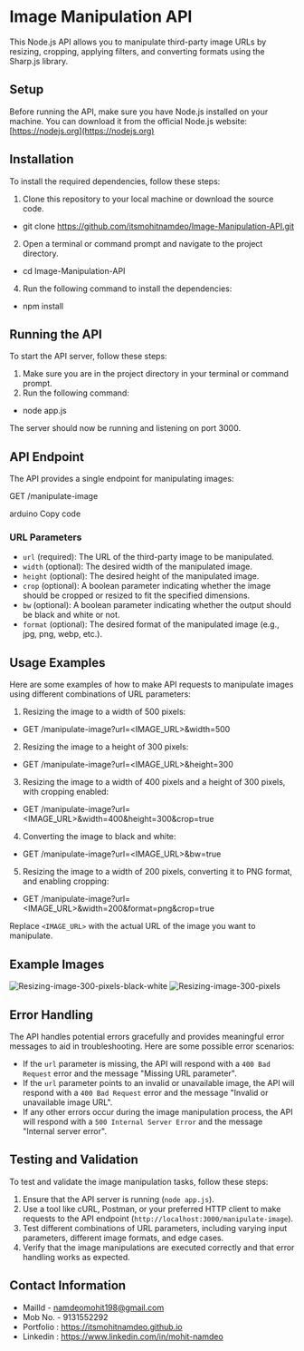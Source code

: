# Image Manipulation API

This Node.js API allows you to manipulate third-party image URLs by resizing, cropping, applying filters, and converting formats using the Sharp.js library.

## Setup

Before running the API, make sure you have Node.js installed on your machine. You can download it from the official Node.js website: [https://nodejs.org](https://nodejs.org)

## Installation

To install the required dependencies, follow these steps:

1. Clone this repository to your local machine or download the source code.
  - git clone https://github.com/itsmohitnamdeo/Image-Manipulation-API.git
2. Open a terminal or command prompt and navigate to the project directory.
  - cd Image-Manipulation-API
4. Run the following command to install the dependencies:
  - npm install

## Running the API

To start the API server, follow these steps:

1. Make sure you are in the project directory in your terminal or command prompt.
2. Run the following command:
  - node app.js
    
The server should now be running and listening on port 3000.

## API Endpoint

The API provides a single endpoint for manipulating images:

GET /manipulate-image

arduino
Copy code

### URL Parameters

- `url` (required): The URL of the third-party image to be manipulated.
- `width` (optional): The desired width of the manipulated image.
- `height` (optional): The desired height of the manipulated image.
- `crop` (optional): A boolean parameter indicating whether the image should be cropped or resized to fit the specified dimensions.
- `bw` (optional): A boolean parameter indicating whether the output should be black and white or not.
- `format` (optional): The desired format of the manipulated image (e.g., jpg, png, webp, etc.).

## Usage Examples

Here are some examples of how to make API requests to manipulate images using different combinations of URL parameters:

1. Resizing the image to a width of 500 pixels:

  - GET /manipulate-image?url=<IMAGE_URL>&width=500

2. Resizing the image to a height of 300 pixels:

  - GET /manipulate-image?url=<IMAGE_URL>&height=300

3. Resizing the image to a width of 400 pixels and a height of 300 pixels, with cropping enabled:

  - GET /manipulate-image?url=<IMAGE_URL>&width=400&height=300&crop=true

4. Converting the image to black and white:

  - GET /manipulate-image?url=<IMAGE_URL>&bw=true

5. Resizing the image to a width of 200 pixels, converting it to PNG format, and enabling cropping:

  - GET /manipulate-image?url=<IMAGE_URL>&width=200&format=png&crop=true


Replace `<IMAGE_URL>` with the actual URL of the image you want to manipulate.


## Example Images
![Resizing-image-300-pixels-black-white](https://github.com/itsmohitnamdeo/Image-Manipulation-API/assets/85800451/8e5bbd79-9525-4a33-8c35-6aaa8bcb93e9)
![Resizing-image-300-pixels](https://github.com/itsmohitnamdeo/Image-Manipulation-API/assets/85800451/85fe1743-07e2-466c-b301-87f5291944b4)


## Error Handling

The API handles potential errors gracefully and provides meaningful error messages to aid in troubleshooting. Here are some possible error scenarios:

- If the `url` parameter is missing, the API will respond with a `400 Bad Request` error and the message "Missing URL parameter".
- If the `url` parameter points to an invalid or unavailable image, the API will respond with a `400 Bad Request` error and the message "Invalid or unavailable image URL".
- If any other errors occur during the image manipulation process, the API will respond with a `500 Internal Server Error` and the message "Internal server error".

## Testing and Validation

To test and validate the image manipulation tasks, follow these steps:

1. Ensure that the API server is running (`node app.js`).
2. Use a tool like cURL, Postman, or your preferred HTTP client to make requests to the API endpoint (`http://localhost:3000/manipulate-image`).
3. Test different combinations of URL parameters, including varying input parameters, different image formats, and edge cases.
4. Verify that the image manipulations are executed correctly and that error handling works as expected.

## Contact Information

- MailId - namdeomohit198@gmail.com
- Mob No. - 9131552292
- Portfolio : https://itsmohitnamdeo.github.io
- Linkedin : https://www.linkedin.com/in/mohit-namdeo
